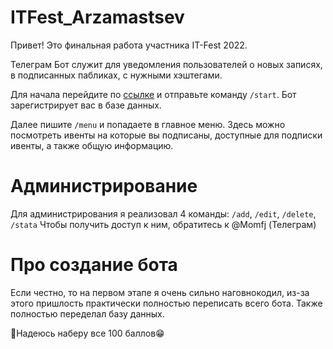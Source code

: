# ITFest_Arzamastsev
Привет! Это финальная работа участника IT-Fest 2022.

Телеграм Бот служит для уведомления пользователей о новых записях, в подписанных пабликах, с нужными хэштегами.

Для начала перейдите по [ссылке](https://t.me/NewEventNotificationsBot) и отправьте команду `/start`. Бот зарегистрирует вас в базе данных.

 Далее пишите `/menu` и попадаете в главное меню. Здесь можно посмотреть ивенты на которые вы подписаны, доступные для подписки ивенты, а также общую информацию.

 
 # Администрирование
 Для администрирования я реализовал 4 команды: `/add`, `/edit`, `/delete`, `/stata`
 Чтобы получить доступ к ним, обратитесь к @Momfj (Телеграм)
 
 
 # Про создание бота
 Если честно, то на первом этапе я очень сильно наговнокодил, из-за этого пришлость практически полностью переписать всего бота. Также полностью переделал базу данных.
 
 
 
 
 🤞Надеюсь наберу все 100 баллов😁
